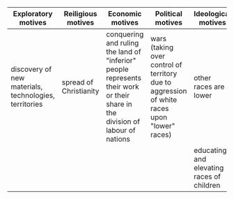 | Exploratory motives                                   | Reiligious motives     | Economic motives                                                                                                              | Political motives                                                                           | Ideological motives                       |
| ----------------------------------------------------- | ---------------------- | ----------------------------------------------------------------------------------------------------------------------------- | ------------------------------------------------------------------------------------------- | ----------------------------------------- |
| discovery of new materials, technologies, territories | spread of Christianity | conquering and ruling the land of "inferior" people represents their work or their share in the division of labour of nations | wars (taking over control of territory due to aggression of white races upon "lower" races) | other races are lower                     |
|                                                       |                        |                                                                                                                               |                                                                                             | educating and elevating races of children |